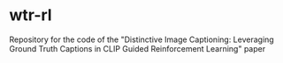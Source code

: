 # wtr-rl
Repository for the code of the "Distinctive Image Captioning: Leveraging Ground Truth Captions in CLIP Guided Reinforcement Learning" paper
